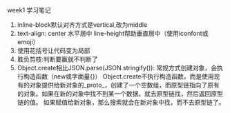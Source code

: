 week1
学习笔记
1. inline-block默认对齐方式是vertical,改为middle
2. text-align: center 水平居中
   line-height帮助垂直居中（使用iconfont或emoji）
3. 使用花括号让代码变为局部
4. 胜负剪枝:判断要赢就不判断了
5. Object.create相比JSON.parse(JSON.stringify()):
   常规方式创建对象，会执行构造函数（new或字面量{}）
   Object.create不执行构造函数。而是使用现有的对象提供给新对象的_proto_，创建了一个空数组，而原型链指向了原有的对象。如果在新的对象中找不到某一个数据。就去原型链找，然后返回原型链的值。
   如果赋值给新对象，那么搜索就会在新对象中找，而不去原型链了。
